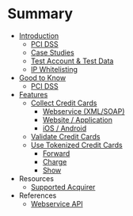# Summary

* [Introduction](README.md)
   * [PCI DSS](pci_dss.md)
   * [Case Studies](sample_business_cases.md)
   * [Test Account & Test Data](live_mode-test.md)
   * [IP Whitelisting](ip_whitelisting.md)
* [Good to Know](general_information.md)
   * [PCI DSS](understand_pci_dss.md)
* [Features](featuresmd.md)
   * [Collect Credit Cards](collect_payment_data.md)
       * [Webservice (XML/SOAP)](webservice.md)
       * [Website / Application](website-application.md)
       * [iOS / Android](mobile-app.md)
   * [Validate Credit Cards](validate.md)
   * [Use Tokenized Credit Cards](utilize.md)
       * [Forward](forward.md)
       * [Charge](charge.md)
       * [Show](show.md)
* Resources
   * [Supported Acquirer](supported_acquirer.md)
* References
   * [Webservice API](webservice_api.md)

